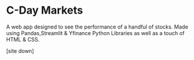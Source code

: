 # C-Day Markets
A web app designed to see the performance of a handful of stocks.
Made using Pandas,Streamlit & Yfinance Python Libraries as well as a touch of HTML & CSS.

[site down]
